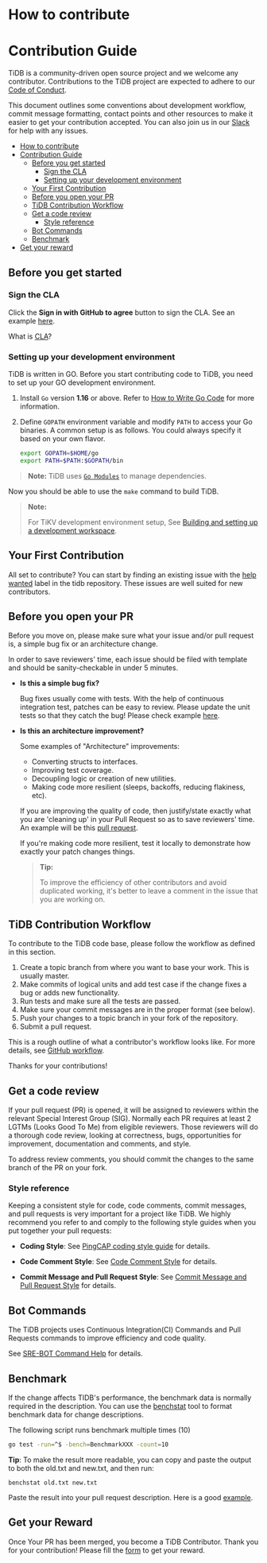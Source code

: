# How to contribute

# Contribution Guide

TiDB is a community-driven open source project and we welcome any contributor.  Contributions to the TiDB project are expected to adhere to our [Code of Conduct](https://github.com/pingcap/community/blob/master/CODE_OF_CONDUCT.md).

This document outlines some conventions about development workflow, commit message formatting, contact points and other resources to make it easier to get your contribution accepted. You can also join us in our [Slack](https://slack.tidb.io/invite?team=tidb-community&channel=everyone&ref=pingcap) for help with any issues.

<!-- TOC -->

- [How to contribute](#how-to-contribute)
- [Contribution Guide](#contribution-guide)
    - [Before you get started](#before-you-get-started)
        - [Sign the CLA](#sign-the-cla)
        - [Setting up your development environment](#setting-up-your-development-environment)
    - [Your First Contribution](#your-first-contribution)
    - [Before you open your PR](#before-you-open-your-pr)
    - [TiDB Contribution Workflow](#tidb-contribution-workflow)
    - [Get a code review](#get-a-code-review)
        - [Style reference](#style-reference)
    - [Bot Commands](#bot-commands)
    - [Benchmark](#benchmark)
- [Get your reward](#get-your-reward)

<!-- /TOC -->

## Before you get started

### Sign the CLA

Click the **Sign in with GitHub to agree** button to sign the CLA. See an example [here](https://cla-assistant.io/pingcap/tidb).

What is [CLA](https://en.wikipedia.org/wiki/Contributor_License_Agreement)?

### Setting up your development environment

TiDB is written in GO. Before you start contributing code to TiDB, you need to
set up your GO development environment.

1. Install `Go` version **1.16** or above. Refer to [How to Write Go Code](http://golang.org/doc/code.html) for more information.
2. Define `GOPATH` environment variable and modify `PATH` to access your Go binaries. A common setup is as follows. You could always specify it based on your own flavor.

    ```sh
    export GOPATH=$HOME/go
    export PATH=$PATH:$GOPATH/bin
    ```

>**Note:** TiDB uses [`Go Modules`](https://github.com/golang/go/wiki/Modules)
to manage dependencies.

Now you should be able to use the `make` command to build TiDB.

> **Note:**
>
>For TiKV development environment setup, See [Building and setting up a development
workspace](https://github.com/tikv/tikv/blob/master/CONTRIBUTING.md#building-and-setting-up-a-development-workspace).

## Your First Contribution

All set to contribute? You can start by finding an existing issue with the
[help wanted](https://github.com/pingcap/tidb/issues?q=is%3Aopen+is%3Aissue+label%3A%22help+wanted%22) label in the tidb repository. These issues are well suited for new contributors.

## Before you open your PR

Before you move on, please make sure what your issue and/or pull request is, a
simple bug fix or an architecture change.

In order to save reviewers' time, each issue should be filed with template and
should be sanity-checkable in under 5 minutes.

- **Is this a simple bug fix?**

    Bug fixes usually come with tests. With the help of continuous integration
    test, patches can be easy to review. Please update the unit tests so that they
    catch the bug! Please check example
    [here](https://github.com/pingcap/tidb/pull/2808).

- **Is this an architecture improvement?**

    Some examples of "Architecture" improvements:

    - Converting structs to interfaces.
    - Improving test coverage.
    - Decoupling logic or creation of new utilities.
    - Making code more resilient (sleeps, backoffs, reducing flakiness, etc).

    If you are improving the quality of code, then justify/state exactly what you
    are 'cleaning up' in your Pull Request so as to save reviewers' time. An
    example will be this [pull request](https://github.com/pingcap/tidb/pull/3113).

    If you're making code more resilient, test it locally to demonstrate how
    exactly your patch changes things.

    > **Tip:**
    >
    >To improve the efficiency of other contributors and avoid
    duplicated working, it's better to leave a comment in the issue that you are
    working on.

## TiDB Contribution Workflow

To contribute to the TiDB code base, please follow the workflow as defined in this section.

1. Create a topic branch from where you want to base your work. This is usually master.
2. Make commits of logical units and add test case if the change fixes a bug or adds new functionality.
3. Run tests and make sure all the tests are passed.
4. Make sure your commit messages are in the proper format (see below).
5. Push your changes to a topic branch in your fork of the repository.
6. Submit a pull request.

This is a rough outline of what a contributor's workflow looks like. For more details, see [GitHub workflow](https://github.com/pingcap/community/blob/master/contributors/workflow.md).

Thanks for your contributions!

## Get a code review

If your pull request (PR) is opened, it will be assigned to reviewers within the relevant Special Interest Group (SIG). Normally each PR requires at least 2 LGTMs (Looks Good To Me) from eligible reviewers. Those reviewers will do a thorough code review, looking at correctness, bugs, opportunities for improvement, documentation and comments,
and style.

To address review comments, you should commit the changes to the same branch of
the PR on your fork.

### Style reference

Keeping a consistent style for code, code comments, commit messages, and pull requests is very important for a project like TiDB. We highly recommend you refer to and comply to the following style guides when you put together your pull requests:

- **Coding Style**: See [PingCAP coding style guide](https://github.com/pingcap/style-guide) for details.

- **Code Comment Style**: See [Code Comment Style](./code-comment-style.md) for details.

- **Commit Message and Pull Request Style**: See [Commit Message and Pull Request Style](./commit-message-pr-style.md) for details.

## Bot Commands

The TiDB projects uses Continuous Integration(CI) Commands and Pull Requests commands to improve efficiency and code quality.

See [SRE-BOT Command Help](https://github.com/pingcap/community/blob/master/contributors/command-help.md) for details.

## Benchmark

If the change affects TIDB's performance, the benchmark data is normally required in the description. You can use the [benchstat](https://godoc.org/golang.org/x/perf/cmd/benchstat) tool to format benchmark data for change descriptions.

The following script runs benchmark multiple times (10)

```bash
go test -run=^$ -bench=BenchmarkXXX -count=10
```

**Tip**: To make the result more readable, you can copy and paste the output to both the old.txt and new.txt, and then run:

```
benchstat old.txt new.txt
```

Paste the result into your pull request description. Here is a good [example](https://github.com/pingcap/tidb/pull/12903#issue-331440170).

## Get your Reward

Once Your PR has been merged, you become a TiDB Contributor. Thank you for your contribution! Please fill the [form](https://forms.pingcap.com/f/tidb-contribution-swag) to get your reward.
